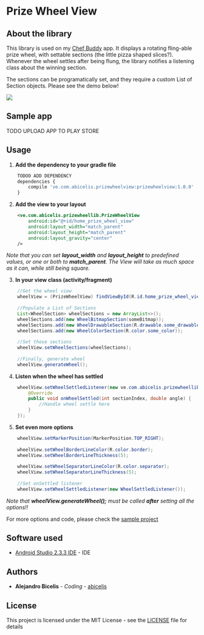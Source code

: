# Prize Wheel View #


## About the library

This library is used on my [Chef Buddy](https://github.com/abicelis/ChefBuddy) app. It displays a rotating fling-able prize wheel, with settable sections (the little pizza shaped slices?). 
Whenever the wheel settles after being flung, the library notifies a listening class about the winning section. 

The sections can be programatically set, and they require a custom List of Section objects.
Please see the demo below!

![](https://github.com/abicelis/PrizeWheelView/blob/master/graphics/prize_wheel_view_demo.gif)



## Sample app

TODO UPLOAD APP TO PLAY STORE

<!--<a target="_blank" href='https://play.google.com/store/apps/details?id=ve.com.abicelis.prizewheelsample&pcampaignid=MKT-Other-global-all-co-prtnr-py-PartBadge-Mar2515-1'><img alt='Get it on Google Play' src='https://play.google.com/intl/en_us/badges/images/generic/en_badge_web_generic.png' width="240px"/></a>-->


## Usage


1) **Add the dependency to your gradle file**
```javascript
	TODOO ADD DEPENDENCY
	dependencies {
		compile 've.com.abicelis.prizewheelview:prizewheelview:1.0.0'
	}
```

2) **Add the view to your layout**
```xml
	<ve.com.abicelis.prizewheellib.PrizeWheelView
		android:id="@+id/home_prize_wheel_view"
		android:layout_width="match_parent"
		android:layout_height="match_parent"
		android:layout_gravity="center"
	/>
```

*Note that you can set **layout_width** and **layout_height** to predefined values, or one or both to **match_parent**. The View will take as much space as it can, while still being square.*



3) **In your view class (activity/fragment)**
```java
	//Get the wheel view
	wheelView = (PrizeWheelView) findViewById(R.id.home_prize_wheel_view);
	
	//Populate a List of Sections
	List<WheelSection> wheelSections = new ArrayList<>();
	wheelSections.add(new WheelBitmapSection(someBitmap));
	wheelSections.add(new WheelDrawableSection(R.drawable.some_drawable));
	wheelSections.add(new WheelColorSection(R.color.some_color));
	
	//Set those sections
	wheelView.setWheelSections(wheelSections);
	
	//Finally, generate wheel
	wheelView.generateWheel();
```


4) **Listen when the wheel has settled**
```java
	wheelView.setWheelSettledListener(new ve.com.abicelis.prizewheellib.WheelSettledListener() {
	    @Override
	    public void onWheelSettled(int sectionIndex, double angle) {
	        //Handle wheel settle here
	    }
	});
```


5) **Set even more options**
```java
	wheelView.setMarkerPosition(MarkerPosition.TOP_RIGHT);
	
	wheelView.setWheelBorderLineColor(R.color.border);
	wheelView.setWheelBorderLineThickness(5);
	
	wheelView.setWheelSeparatorLineColor(R.color.separator);
	wheelView.setWheelSeparatorLineThickness(5);
	
	//Set onSettled listener
	wheelView.setWheelSettledListener(new WheelSettledListener());
```
*Note that **wheelView.generateWheel();** must be called **after** setting all the options!!*

For more options and code, please check the [sample project](https://github.com/abicelis/PrizeWheelView/blob/master/PrizeWheelSample/)

## Software used

* [Android Studio 2.3.3 IDE](https://developer.android.com/studio/index.html) - IDE


## Authors

* **Alejandro Bicelis** - *Coding* - [abicelis](https://github.com/abicelis)


## License

This project is licensed under the MIT License - see the [LICENSE](https://github.com/abicelis/PrizeWheelView/blob/master/LICENSE) file for details

